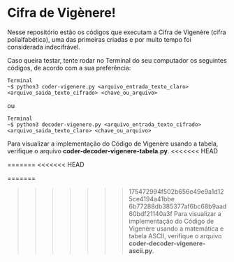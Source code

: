 # Cifra de Vigènere!

Nesse repositório estão os códigos que executam a Cifra de Vigenère (cifra polialfabética), uma das primeiras criadas e por muito tempo foi considerada indecifrável.

Caso queira testar, tente rodar no Terminal do seu computador os seguintes códigos, de acordo com a sua preferência:
```
Terminal
~$ python3 coder-vigenere.py <arquivo_entrada_texto_claro> <arquivo_saida_texto_cifrado> <chave_ou_arquivo>
```
ou
```
Terminal
~$ python3 decoder-vigenere.py <arquivo_entrada_texto_cifrado> <arquivo_saida_texto_claro> <chave_ou_arquivo>
```

Para visualizar a implementação do Código de Vigenère usando a tabela, verifique o arquivo **coder-decoder-vigenere-tabela.py**.
<<<<<<< HEAD

=======
<<<<<<< HEAD

=======
>>>>>>> 175472994f502b656e49e9a1d125ce4194a41bbe
>>>>>>> 6b77288db385377af6bc68b9aad60bdf21140a3f
Para visualizar a implementação do Código de Vigenère usando a matemática e tabela ASCII, verifique o arquivo **coder-decoder-vigenere-ascii.py**.